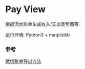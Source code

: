# Pay View

根据流水账单生成收入/支出走势图等.

运行环境: Python3 + matplotlib

### 参考

[微信账单导出方法](https://jingyan.baidu.com/article/9158e000e50251a254122839.html)
